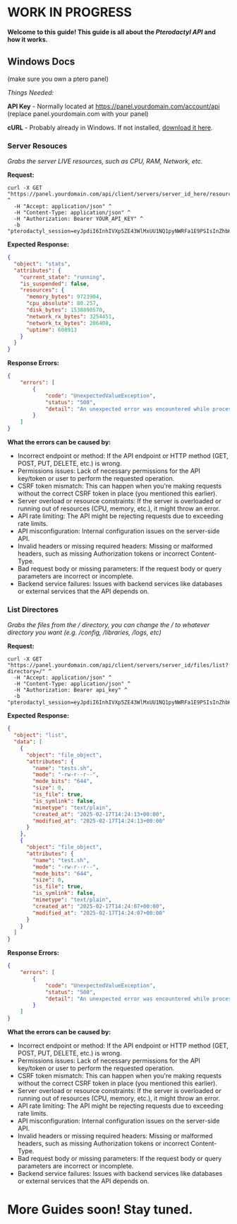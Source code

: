 # WORK IN PROGRESS

**Welcome to this guide! This guide is all about the *Pterodactyl API* and how it works.**

## Windows Docs
(make sure you own a ptero panel)

*Things Needed:*

**API Key** - Normally located at https://panel.yourdomain.com/account/api (replace panel.yourdomain.com with your panel)

**cURL** - Probably already in Windows. If not installed, [download it here](https://curl.se/download.html).

### Server Resouces
*Grabs the server LIVE resources, such as CPU, RAM, Network, etc.*

**Request:**
```
curl -X GET "https://panel.yourdomain.com/api/client/servers/server_id_here/resources" ^
  -H "Accept: application/json" ^
  -H "Content-Type: application/json" ^
  -H "Authorization: Bearer YOUR_API_KEY" ^
  -b "pterodactyl_session=eyJpdiI6InhIVXp5ZE43WlMxUU1NQ1pyNWRFa1E9PSIsInZhbHVlIjoiQTNpcE9JV3FlcmZ6Ym9vS0dBTmxXMGtST2xyTFJvVEM5NWVWbVFJSnV6S1dwcTVGWHBhZzdjMHpkN0RNdDVkQiIsIm1hYyI6IjAxYTI5NDY1OWMzNDJlZWU2OTc3ZDYxYzIyMzlhZTFiYWY1ZjgwMjAwZjY3MDU4ZDYwMzhjOTRmYjMzNDliN2YifQ%3D%3D"
```

**Expected Response:**
```json
{
  "object": "stats",
  "attributes": {
    "current_state": "running",
    "is_suspended": false,
    "resources": {
      "memory_bytes": 9723904,
      "cpu_absolute": 80.257,
      "disk_bytes": 1538890570,
      "network_rx_bytes": 3254451,
      "network_tx_bytes": 206408,
      "uptime": 608913
    }
  }
}
```

**Response Errors:**
```json
{
    "errors": [
        {
            "code": "UnexpectedValueException",
            "status": "500",
            "detail": "An unexpected error was encountered while processing this request, please try again."
        }
    ]
}
```

**What the errors can be caused by:**
- Incorrect endpoint or method: If the API endpoint or HTTP method (GET, POST, PUT, DELETE, etc.) is wrong.
- Permissions issues: Lack of necessary permissions for the API key/token or user to perform the requested operation.
- CSRF token mismatch: This can happen when you're making requests without the correct CSRF token in place (you mentioned this earlier).
- Server overload or resource constraints: If the server is overloaded or running out of resources (CPU, memory, etc.), it might throw an error.
- API rate limiting: The API might be rejecting requests due to exceeding rate limits.
- API misconfiguration: Internal configuration issues on the server-side API.
- Invalid headers or missing required headers: Missing or malformed headers, such as missing Authorization tokens or incorrect Content-Type.
- Bad request body or missing parameters: If the request body or query parameters are incorrect or incomplete.
- Backend service failures: Issues with backend services like databases or external services that the API depends on.

### List Directores
*Grabs the files from the / directory, you can change the / to whatever directory you want (e.g. /config, /libraries, /logs, etc)*

**Request:**
```
curl -X GET "https://panel.yourdomain.com/api/client/servers/server_id/files/list?directory=/" ^
  -H "Accept: application/json" ^
  -H "Content-Type: application/json" ^
  -H "Authorization: Bearer api_key" ^
  -b "pterodactyl_session=eyJpdiI6InhIVXp5ZE43WlMxUU1NQ1pyNWRFa1E9PSIsInZhbHVlIjoiQTNpcE9JV3FlcmZ6Ym9vS0dBTmxXMGtST2xyTFJvVEM5NWVWbVFJSnV6S1dwcTVGWHBhZzdjMHpkN0RNdDVkQiIsIm1hYyI6IjAxYTI5NDY1OWMzNDJlZWU2OTc3ZDYxYzIyMzlhZTFiYWY1ZjgwMjAwZjY3MDU4ZDYwMzhjOTRmYjMzNDliN2YifQ%3D%3D"
```

**Expected Response:**
```json
{
  "object": "list",
  "data": [
    {
      "object": "file_object",
      "attributes": {
        "name": "tests.sh",
        "mode": "-rw-r--r--",
        "mode_bits": "644",
        "size": 0,
        "is_file": true,
        "is_symlink": false,
        "mimetype": "text/plain",
        "created_at": "2025-02-17T14:24:13+00:00",
        "modified_at": "2025-02-17T14:24:13+00:00"
      }
    },
    {
      "object": "file_object",
      "attributes": {
        "name": "test.sh",
        "mode": "-rw-r--r--",
        "mode_bits": "644",
        "size": 0,
        "is_file": true,
        "is_symlink": false,
        "mimetype": "text/plain",
        "created_at": "2025-02-17T14:24:07+00:00",
        "modified_at": "2025-02-17T14:24:07+00:00"
      }
    }
  ]
}
```

**Response Errors:**
```json
{
    "errors": [
        {
            "code": "UnexpectedValueException",
            "status": "500",
            "detail": "An unexpected error was encountered while processing this request, please try again."
        }
    ]
}
```

**What the errors can be caused by:**
- Incorrect endpoint or method: If the API endpoint or HTTP method (GET, POST, PUT, DELETE, etc.) is wrong.
- Permissions issues: Lack of necessary permissions for the API key/token or user to perform the requested operation.
- CSRF token mismatch: This can happen when you're making requests without the correct CSRF token in place (you mentioned this earlier).
- Server overload or resource constraints: If the server is overloaded or running out of resources (CPU, memory, etc.), it might throw an error.
- API rate limiting: The API might be rejecting requests due to exceeding rate limits.
- API misconfiguration: Internal configuration issues on the server-side API.
- Invalid headers or missing required headers: Missing or malformed headers, such as missing Authorization tokens or incorrect Content-Type.
- Bad request body or missing parameters: If the request body or query parameters are incorrect or incomplete.
- Backend service failures: Issues with backend services like databases or external services that the API depends on.

# More Guides soon! Stay tuned.
